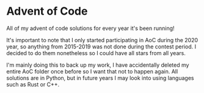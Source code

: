 # Advent of Code
All of my advent of code solutions for every year it's been running!

It's important to note that I only started participating in AoC during the 2020 year, so anything from 2015-2019 was not done during the contest period. I decided to do them nonetheless so I could have all stars from all years.

I'm mainly doing this to back up my work, I have accidentally deleted my entire AoC folder once before so I want that not to happen again. All solutions are in Python, but in future years I may look into using languages such as Rust or C++.
